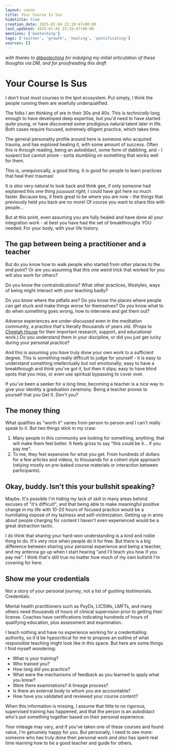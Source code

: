 ```yaml
---
layout: canon
title: Your Course Is Sus
hidetitle: true
creation_date: 2025-01-04 23:19:47+00:00
last_updated: 2025-01-04 23:19:47+00:00
mentions: ['baoteching']
tags: ['twitter', 'growth', 'healing', 'pontificating']
sources: []
---
```


_with thanks to [@baoteching](https://twitter.com/baoteching) for indulging my initial articulation of these thoughts via DM, and for proofreading this draft_ 

# Your Course Is Sus

I don't trust most courses in the tpot ecosystem. Put simply, I think the people running them are woefully underqualified.

The folks I am thinking of are in their 30s and 40s. This is _technically_ long enough to have developed deep expertise, but you'd need to have started quite young, or have discovered some prodigious natural talent later in life. Both cases require focused, extremely diligent practice, which takes time.

The general personality profile around here is someone who acquired trauma, and has explored healing it, with some amount of success. Often this is through reading, being an autodidact, some form of dabbling, and - I suspect but cannot prove - sorta stumbling on something that works well for them.

This is, unequivocally, a good thing. It is good for people to learn practices that heal their traumas!

It is _also_ very natural to look back and think gee, if only someone had explained this one thing _juuuuust right_, I could have got here so much faster. Because boy, it feels great to be where you are now - the things that previously held you back are no more! Of course you want to share this with people...

But at this point, even assuming you are fully healed and have done all your integration work - at best you have had the set of breakthroughs YOU needed. For your body, with your life history.

## The gap between being a practitioner and a teacher

But do you know how to walk people who started from _other_ places to the end point? Or are you assuming that this one weird trick that worked for you will also work for others?

Do you know the contraindications? What other practices, lifestyles, ways of being might interact with your teaching badly?

Do you know where the pitfalls are? Do you know the places where people can get stuck and make things _worse_ for themselves? Do you know what to do when something goes wrong, how to intervene and get them out?

Adverse experiences are under-discussed even in the meditation community, a practice that's literally thousands of years old. (Props to [Cheetah House](https://www.cheetahhouse.org/) for their important research, support, and educational work.) Do you understand them in your discipline, or did you just get lucky during your personal practice?

And this is assuming you _have_ truly done your own work to a sufficient degree. This is something really difficult to judge for yourself - it is easy to understand something intellectually but not emotionally; easy to have a breakthrough and think you've got it, but then it slips; easy to have blind spots that you miss, or even use spiritual bypassing to cover over.

If you've been a seeker for a long time, becoming a teacher is a nice way to give your identity a graduation ceremony. Being a teacher proves to yourself that you Get It. Don't you?

## The money thing

What qualifies as "worth it" varies from person to person and I can't really speak to it. But two things stick in my craw:

1. Many people in this community are looking for something, anything, that will make them feel better. It feels gross to say "this could be it... if you pay me".
2. To me, they feel expensive for what you get. From hundreds of dollars for a few articles and videos, to thousands for a cohort style approach (relying mostly on pre-baked course materials or interaction between participants).

## Okay, buddy. Isn't this your bullshit speaking?

Maybe. It's possible I'm hiding my lack of skill in many areas behind excuses of "it's difficult", and that being able to make meaningful positive change in my life with 10-20 hours of focused practice would be a humiliating exposé of my laziness and self-victimization. Getting up in arms about people charging for content I haven't even experienced would be a great distraction tactic.

I do think that sharing your hard-won understanding is a kind and noble thing to do. It's very nice when people do it for free. But there is a big difference between sharing your personal experience and being a teacher, and my antenna go up when I start hearing "and I'll teach you how if you pay me". I think that's still true no matter how much of my own bullshit I'm covering for here.

## Show me your credentials

Not a story of your personal journey, not a list of gushing testimonials. Credentials.

Mental health practitioners such as PsyDs, LICSWs, LMFTs, and many others need _thousands_ of hours of clinical supervision prior to getting their license. Coaches have certifications indicating hundreds of hours of qualifying education, plus assessment and examination.

I teach nothing and have no experience working for a credentialling authority, so it'd be hypocritical for me to propose an outline of what responsible teaching might look like in this space. But here are some things I find myself wondering:

* What is your training?
* Who trained you?
* How long did you practice?
* What were the mechanisms of feedback as you learned to apply what you know?
* Were there examinations? A lineage process?
* Is there an external body to whom you are accountable?
* How have you validated and reviewed your course content?

When this information is missing, I assume that little to no rigorous, supervised training has happened, and that the person is an autodidact who's put something together based on their personal experience.

Your mileage may vary, and if you've taken one of these courses and found value, I'm genuinely happy for you. But personally, I need to see more: someone who has truly done their personal work _and also_ has spent real time learning how to be a good teacher and guide for others.